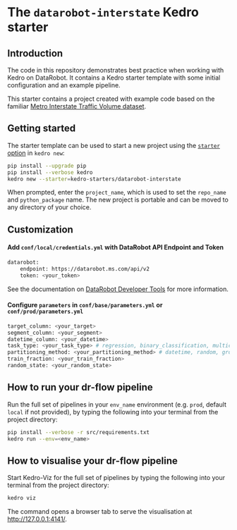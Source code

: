 # The `datarobot-interstate` Kedro starter

## Introduction

The code in this repository demonstrates best practice when working with Kedro on DataRobot. It contains a Kedro starter template with some initial configuration and an example pipeline.

This starter contains a project created with example code based on the familiar [Metro Interstate Traffic Volume dataset](http://archive.ics.uci.edu/dataset/492/metro+interstate+traffic+volume).

## Getting started

The starter template can be used to start a new project using the [`starter` option](https://docs.kedro.org/en/stable/kedro_project_setup/starters.html) in `kedro new`:

```bash
pip install --upgrade pip
pip install --verbose kedro
kedro new --starter=kedro-starters/datarobot-interstate
```

When prompted, enter the `project_name`, which is used to set the `repo_name` and `python_package` name. The new project is portable and can be moved to any directory of your choice.

## Customization

#### Add `conf/local/credentials.yml` with DataRobot API Endpoint and Token

```bash
datarobot:
    endpoint: https://datarobot.ms.com/api/v2
    token: <your_token>
```

See the documentation on [DataRobot Developer Tools](https://docs.datarobot.com/en/docs/platform/account-mgmt/acct-settings/api-key-mgmt.html) for more information.

#### Configure `parameters` in  `conf/base/parameters.yml` or `conf/prod/parameters.yml`

```bash
target_column: <your_target>
segment_column: <your_segment>
datetime_column: <your_datetime>
task_type: <your_task_type> # regression, binary_classification, multiclass_classification, clustering, anomaly_detection
partitioning_method: <your_partitioning_method> # datetime, random, group, stratified
train_fraction: <your_train_fraction>
random_state: <your_random_state>
```

## How to run your dr-flow pipeline
Run the full set of pipelines in your `env_name` environment (e.g. `prod`, default `local` if not provided), by typing the following into your terminal from the project directory:

```bash
pip install --verbose -r src/requirements.txt
kedro run --env=<env_name>
```

## How to visualise your dr-flow pipeline
Start Kedro-Viz for the full set of pipelines by typing the following into your terminal from the project directory:

```bash
kedro viz
```
The command opens a browser tab to serve the visualisation at http://127.0.0.1:4141/.
